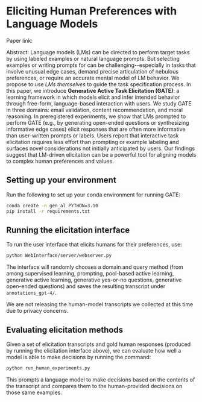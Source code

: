 # Eliciting Human Preferences with Language Models
Paper link:

Abstract: Language models (LMs) can be directed to perform target tasks by using labeled examples or natural language prompts. But selecting examples or writing prompts for can be challenging--especially in tasks that involve unusual edge cases, demand precise articulation of nebulous preferences, or require an accurate mental model of LM behavior. We propose to use *LMs themselves* to guide the task specification process. In this paper, we introduce **Generative Active Task Elicitation (GATE)**: a learning framework in which models elicit and infer intended behavior through free-form, language-based interaction with users. We study GATE in three domains: email validation, content recommendation, and moral reasoning. In preregistered experiments, we show that LMs prompted to perform GATE (e.g., by generating open-ended questions or synthesizing informative edge cases) elicit responses that are often more informative than user-written prompts or labels. Users report that interactive task elicitation requires less effort than prompting or example labeling and surfaces novel considerations not initially anticipated by users. Our findings suggest that LM-driven elicitation can be a powerful tool for aligning models to complex human preferences and values.


## Setting up your environment
Run the following to set up your conda environment for running GATE:
```bash
conda create -n gen_al PYTHON=3.10
pip install -r requirements.txt
```

## Running the elicitation interface
To run the user interface that elicits humans for their preferences, use:
```bash
python WebInterface/server/webserver.py
```
The interface will randomly chooses a domain and query method (from among supervised learning, prompting, pool-based active learning, generative active learning, generative yes-or-no questions, generative open-ended questions) and saves the resulting transcript  under `annotations_gpt-4/`.

We are not releasing the human-model transcripts we collected at this time due to privacy concerns.

## Evaluating elicitation methods

Given a set of elicitation transcripts and gold human responses (produced by running the elicitation interface above), we can evaluate how well a model is able to make decisions by running the command:

```bash
python run_human_experiments.py
```

This prompts a language model to make decisions based on the contents of the transcript and compares them to the human-provided decisions on those same examples.

